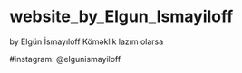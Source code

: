 # website_by_Elgun_Ismayiloff

by Elgün İsmayıloff Köməklik lazım olarsa

#instagram: @elgunismayiloff

